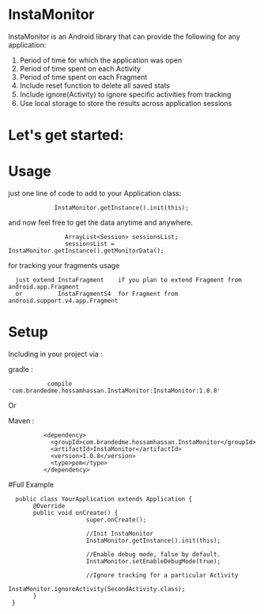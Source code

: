 # InstaMonitor
InstaMonitor is an Android library that can provide the following for any application:

1. Period of time for which the application was open 
2. Period of time spent on each Activity 
3. Period of time spent on each Fragment 
4. Include reset function to delete all saved stats 
5. Include ignore(Activity) to ignore speciﬁc activities from tracking 
6. Use local storage to store the results across application sessions


# Let's get started:
 
# Usage

  just one line of code to add to your Application class:

                 InstaMonitor.getInstance().init(this);
        
        
        
  and now feel free to get the data anytime and  anywhere.
          
                    ArrayList<Session> sessionsList;
                    sessionsList = InstaMonitor.getInstance().getMonitorData();
                    
  for tracking your fragments usage 
  
      just extend InstaFragment    if you plan to extend Fragment from android.app.Fragment
      or          InstaFragmentS4  for Fragment from android.support.v4.app.Fragment
      


# Setup
  Including in your project via :

   gradle :
   
               compile 'com.brandedme.hossamhassan.InstaMonitor:InstaMonitor:1.0.8'
  
   Or

   Maven :
   
              <dependency>
                <groupId>com.brandedme.hossamhassan.InstaMonitor</groupId>
                <artifactId>InstaMonitor</artifactId>
                <version>1.0.8</version>
                <type>pom</type>
              </dependency>
#Full Example 

      public class YourApplication extends Application {
           @Override
           public void onCreate() {
                          super.onCreate();
        
                          //Init InstaMonitor
                          InstaMonitor.getInstance().init(this);
        
                          //Enable debug mode, false by default.
                          InstaMonitor.setEnableDebugMode(true);
        
                          //Ignore tracking for a particular Activity
                          InstaMonitor.ignoreActivity(SecondActivity.class);
           }
     }


